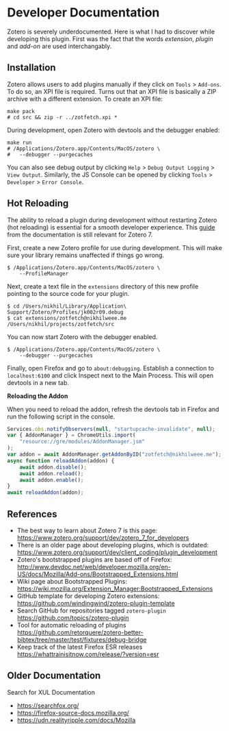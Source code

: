 # Developer Documentation

Zotero is severely underdocumented. Here is what I had to discover while
developing this plugin. First was the fact that the words _extension_, _plugin_
and _add-on_ are used interchangably.

## Installation

Zotero allows users to add plugins manually if they click on `Tools` >
`Add-ons`. To do so, an XPI file is required. Turns out that an XPI file is
basically a ZIP archive with a different extension. To create an XPI file:

```console
make pack
# cd src && zip -r ../zotfetch.xpi *
```

During development, open Zotero with devtools and the debugger enabled:

```console
make run
# /Applications/Zotero.app/Contents/MacOS/zotero \
#   --debugger --purgecaches
```

You can also see debug output by clicking `Help` > `Debug Output Logging` >
`View Output`. Similarly, the JS Console can be opened by clicking `Tools` >
`Developer` > `Error Console`.

## Hot Reloading

The ability to reload a plugin during development without restarting Zotero (hot
reloading) is essential for a smooth developer experience. This
[guide](https://www.zotero.org/support/dev/client_coding/plugin_development)
from the documentation is still relevant for Zotero 7.

First, create a new Zotero profile for use during development. This will make
sure your library remains unaffected if things go wrong.

```console
$ /Applications/Zotero.app/Contents/MacOS/zotero \
    --ProfileManager
```

Next, create a text file in the `extensions` directory of this new profile
pointing to the source code for your plugin.

```console
$ cd /Users/nikhil/Library/Application\ Support/Zotero/Profiles/jk002r09.debug
$ cat extensions/zotfetch@nikhilweee.me
/Users/nikhil/projects/zotfetch/src
```

You can now start Zotero with the debugger enabled.

```console
$ /Applications/Zotero.app/Contents/MacOS/zotero \
	--debugger --purgecaches
```

Finally, open Firefox and go to `about:debugging`. Establish a connection to
`localhost:6100` and click Inspect next to the Main Process. This will open
devtools in a new tab.

**Reloading the Addon**

When you need to reload the addon, refresh the devtools tab in Firefox and run
the following script in the console.

```js
Services.obs.notifyObservers(null, "startupcache-invalidate", null);
var { AddonManager } = ChromeUtils.import(
    "resource://gre/modules/AddonManager.jsm"
);
var addon = await AddonManager.getAddonByID("zotfetch@nikhilweee.me");
async function reloadAddon(addon) {
    await addon.disable();
    await addon.reload();
    await addon.enable();
}
await reloadAddon(addon);
```

## References

-   The best way to learn about Zotero 7 is this page:  
    https://www.zotero.org/support/dev/zotero_7_for_developers
-   There is an older page about developing plugins, which is outdated:  
    https://www.zotero.org/support/dev/client_coding/plugin_development
-   Zotero's bootstrapped plugins are based off of Firefox:  
    http://www.devdoc.net/web/developer.mozilla.org/en-US/docs/Mozilla/Add-ons/Bootstrapped_Extensions.html
-   Wiki page about Bootstrapped Plugins:  
    https://wiki.mozilla.org/Extension_Manager:Bootstrapped_Extensions
-   GitHub template for developing Zotero extensions:  
    https://github.com/windingwind/zotero-plugin-template
-   Search GitHub for repositories tagged `zotero-plugin`  
    https://github.com/topics/zotero-plugin
-   Tool for automatic reloading of plugins  
    https://github.com/retorquere/zotero-better-bibtex/tree/master/test/fixtures/debug-bridge
-   Keep track of the latest Firefox ESR releases  
    https://whattrainisitnow.com/release/?version=esr

## Older Documentation

Search for XUL Documentation

-   https://searchfox.org/
-   https://firefox-source-docs.mozilla.org/
-   https://udn.realityripple.com/docs/Mozilla
